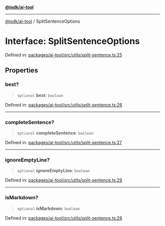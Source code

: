 [**@isdk/ai-tool**](../README.md)

***

[@isdk/ai-tool](../globals.md) / SplitSentenceOptions

# Interface: SplitSentenceOptions

Defined in: [packages/ai-tool/src/utils/split-sentence.ts:25](https://github.com/isdk/ai-tool.js/blob/62dd65284e1c50d2e8546a14ae292154369bdb2c/src/utils/split-sentence.ts#L25)

## Properties

### best?

> `optional` **best**: `boolean`

Defined in: [packages/ai-tool/src/utils/split-sentence.ts:26](https://github.com/isdk/ai-tool.js/blob/62dd65284e1c50d2e8546a14ae292154369bdb2c/src/utils/split-sentence.ts#L26)

***

### completeSentence?

> `optional` **completeSentence**: `boolean`

Defined in: [packages/ai-tool/src/utils/split-sentence.ts:27](https://github.com/isdk/ai-tool.js/blob/62dd65284e1c50d2e8546a14ae292154369bdb2c/src/utils/split-sentence.ts#L27)

***

### ignoreEmptyLine?

> `optional` **ignoreEmptyLine**: `boolean`

Defined in: [packages/ai-tool/src/utils/split-sentence.ts:29](https://github.com/isdk/ai-tool.js/blob/62dd65284e1c50d2e8546a14ae292154369bdb2c/src/utils/split-sentence.ts#L29)

***

### isMarkdown?

> `optional` **isMarkdown**: `boolean`

Defined in: [packages/ai-tool/src/utils/split-sentence.ts:28](https://github.com/isdk/ai-tool.js/blob/62dd65284e1c50d2e8546a14ae292154369bdb2c/src/utils/split-sentence.ts#L28)
